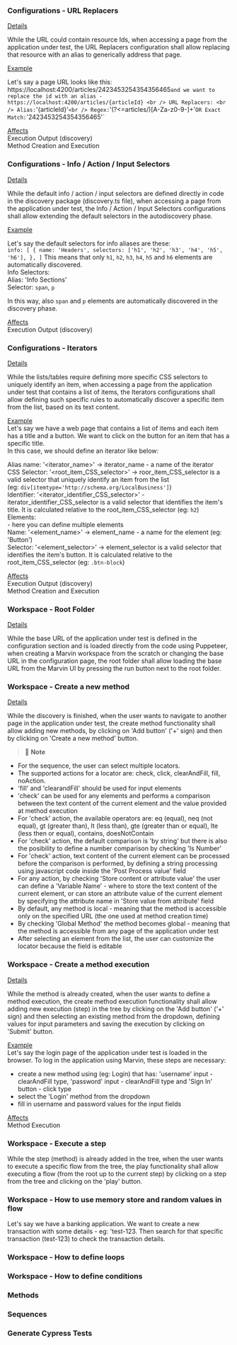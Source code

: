 ### Configurations - URL Replacers

<ins>Details</ins>

While the URL could contain resource Ids, when accessing a page from the application under test, the URL Replacers configuration shall allow replacing that resource with an alias to generically address that page.

<ins>Example</ins>

Let's say a page URL looks like this: https://localhost:4200/articles/2423453254354356465` and we want to replace the id with an alias - https://localhost:4200/articles/{articleId} <br />
URL Replacers: <br />
Alias: `'{articleId}'` <br />
Regex: `'(?<=articles/)[A-Za-z0-9-]+'` OR Exact Match: `'2423453254354356465'` <br />
   
<ins>Affects</ins> <br />
Execution Output (discovery) <br />
Method Creation and Execution <br />

### Configurations - Info / Action / Input Selectors

<ins>Details</ins>

While the default info / action / input selectors are defined directly in code in the discovery package (discovery.ts file), when accessing a page from the application under test, the Info / Action / Input Selectors configurations shall allow extending the default selectors in the autodiscovery phase.

<ins>Example</ins>

Let's say the default selectors for info aliases are these:  
`info: [
    {
      name: 'Headers',
      selectors: ['h1', 'h2', 'h3', 'h4', 'h5', 'h6'],
    },
  ]`
 This means that only `h1`, `h2`, `h3`, `h4`, `h5` and `h6` elements are automatically discovered. <br />
 Info Selectors: <br />
 Alias: 'Info Sections' <br />
 Selector: `span`, `p` <br />
 
 In this way, also `span` and `p` elements are automatically discovered in the discovery phase.
 
 <ins>Affects</ins> <br />
  Execution Output (discovery) <br />
  
  
 ### Configurations - Iterators
 
 <ins>Details</ins>
 
 While the lists/tables require defining more specific CSS selectors to uniquely identify an item, when accessing a page from the application under test that contains a list of items, the Iterators configurations shall allow defining such specific rules to automatically discover a specific item from the list, based on its text content.
 
 <ins>Example</ins><br />
 Let's say we have a web page that contains a list of items and each item has a title and a button. We want to click on the button for an item that has a specific title. <br />
 In this case, we should define an iterator like below: 
 
 Alias name: '<iterator_name>' -> iterator_name - a name of the iterator <br />
 CSS Selector: '<root_item_CSS_selector>' -> roor_item_CSS_selector is a valid selector that uniquely identify an item from the list <br />
 (eg: `div[itemtype='http://schema.org/LocalBusiness']`) <br />
 Identifier: '<iterator_identifier_CSS_selector>' - iterator_identifier_CSS_selector is a valid selector that identifies the item's title. It is calculated relative to the root_item_CSS_selector (eg: `h2`) <br />
 Elements: <br /> - here you can define multiple elements <br />
    Name: '<element_name>' -> element_name - a name for the element (eg: 'Button') <br />
    Selector: '<element_selector>' -> element_selector is a valid selector that identifies the item's button. It is calculated relative to the root_item_CSS_selector (eg: `.btn-block`) <br />
 
 <ins>Affects</ins><br />
  Execution Output (discovery) <br />
  Method Creation and Execution <br />
  
  ### Workspace - Root Folder
  
  <ins>Details</ins> <br />
  
  While the base URL of the application under test is defined in the configuration section and is loaded directly from the code using Puppeteer, when creating a Marvin workspace from the scratch or changing the base URL in the configuration page, the root folder shall allow loading the base URL from the Marvin UI by pressing the run button next to the root folder.  
  
  ### Workspace - Create a new method
  
  <ins>Details</ins> <br />
  
  While the discovery is finished, when the user wants to navigate to another page in the application under test, the create method functionality shall allow adding new methods, by clicking on 'Add button' ('+' sign) and then by clicking on 'Create a new method' button. 
  
  > 🚩 **Note**
  - For the sequence, the user can select multiple locators. <br />
  - The supported actions for a locator are: check, click, clearAndFill, fill, noAction. <br />
  - 'fill' and 'clearandFill' should be used for input elements <br />
  - 'check' can be used for any elements and performs a comparison between the text content of the current element and the value provided at method execution <br />
  - For 'check' action, the available operators are: eq (equal), neq (not equal), gt (greater than), lt (less than), gte (greater than or equal), lte (less then or equal), contains, doesNotContain <br />
  - For 'check' action, the default comparison is 'by string' but there is also the posibility to define a number comparison by checking 'Is Number' <br />
  - For 'check' action, text content of the current element can be processed before the comparison is performed, by defining a string processing using javascript code inside the 'Post Process value' field <br />
  - For any action, by checking 'Store content or attribute value' the user can define a 'Variable Name' - where to store the text content of the current element, or can store an attribute value of the current element by specifying the attribute name in 'Store value from attribute' field <br />
  - By default, any method is local - meaning that the method is accessible only on the specified URL (the one used at method creation time) <br />
  - By checking 'Global Method' the method becomes global - meaning that the method is accessible from any page of the application under test <br />
  - After selecting an element from the list, the user can customize the locator because the field is editable <br />

  ### Workspace - Create a method execution
  
  <ins>Details</ins><br />
  
 While the method is already created, when the user wants to define a method execution, the create method execution functionality shall allow adding new execution (step) in the tree by clicking on the 'Add button' ('+' sign) and then selecting an existing method from the dropdown, defining values for input parameters and saving the execution by clicking on 'Submit' button.
 
 <ins>Example</ins><br />
 Let's say the login page of the application under test is loaded in the browser. To log in the application using Marvin, these steps are necessary:
 - create a new method using (eg: Login) that has: 'username' input - clearAndFill type, 'password' input - clearAndFill type and 'Sign In' button - click type
 - select the 'Login' method from the dropdown 
 - fill in username and password values for the input fields

<ins>Affects</ins><br />
Method Execution<br />
  
  ### Workspace - Execute a step
  
  While the step (method) is already added in the tree, when the user wants to execute a specific flow from the tree, the play functionality shall allow executing a flow (from the root up to the current step) by clicking on a step from the tree and clicking on the 'play' button.
  
  ### Workspace - How to use memory store and random values in flow
  
  Let's say we have a banking application. We want to create a new transaction with some details - eg: 'test-123. Then search for that specific transaction (test-123) to check the transaction details. 
  
  
  ### Workspace - How to define loops
  
  
  ### Workspace - How to define conditions
  
  
  ### Methods 
  
  
  ### Sequences
  
  
  ### Generate Cypress Tests
  
  
  
  
  
  
  
  
  
  
  
  
  
  
  
  
  
  
  
  
  
 


 
  
  





























